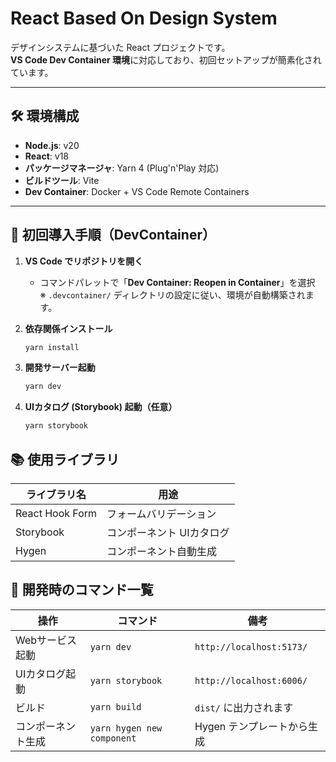 # React Based On Design System

デザインシステムに基づいた React プロジェクトです。  
**VS Code Dev Container 環境**に対応しており、初回セットアップが簡素化されています。

---

## 🛠️ 環境構成

- **Node.js**: v20  
- **React**: v18  
- **パッケージマネージャ**: Yarn 4 (Plug'n'Play 対応)
- **ビルドツール**: Vite
- **Dev Container**: Docker + VS Code Remote Containers

---

## 🚀 初回導入手順（DevContainer）

1. **VS Code でリポジトリを開く**

   - コマンドパレットで「**Dev Container: Reopen in Container**」を選択  
     ※ `.devcontainer/` ディレクトリの設定に従い、環境が自動構築されます。

2. **依存関係インストール**

   ```bash
   yarn install

3. **開発サーバー起動**

   ```bash
   yarn dev

4. **UIカタログ (Storybook) 起動（任意）**

   ```bash
   yarn storybook

## 📚 使用ライブラリ

| ライブラリ名          | 用途             |
| --------------- | -------------- |
| React Hook Form | フォームバリデーション    |
| Storybook       | コンポーネント UIカタログ |
| Hygen           | コンポーネント自動生成    |

## 🧪 開発時のコマンド一覧

| 操作        | コマンド                       | 備考                       |
| --------- | -------------------------- | ------------------------ |
| Webサービス起動 | `yarn dev`                 | `http://localhost:5173/` |
| UIカタログ起動  | `yarn storybook`           | `http://localhost:6006/` |
| ビルド       | `yarn build`               | `dist/` に出力されます          |
| コンポーネント生成 | `yarn hygen new component` | Hygen テンプレートから生成         |

